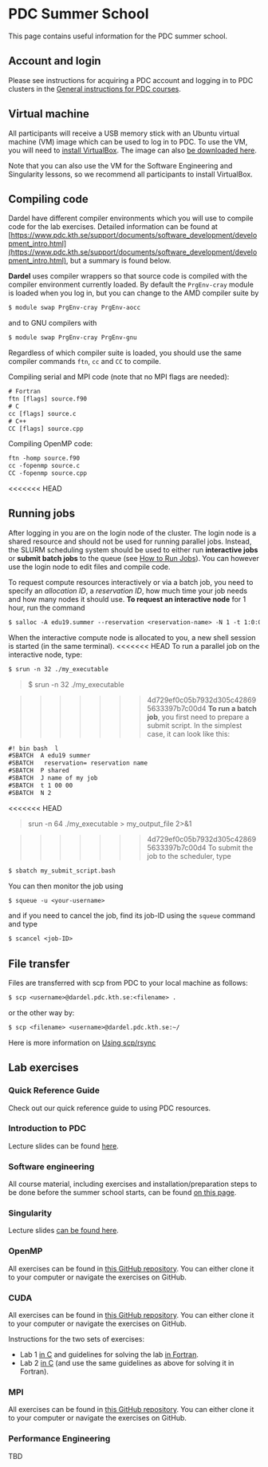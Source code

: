 

# PDC Summer School

This page contains useful information for the PDC summer school.

## Account and login

Please see instructions for acquiring a PDC account and logging in to
PDC clusters in the [General instructions for PDC courses](general.md).

## Virtual machine

All participants will receive a USB memory stick with an Ubuntu
virtual machine (VM) image which can be used to log in to PDC. To use
the VM, you will need to
[install VirtualBox](https://www.virtualbox.org/wiki/Downloads).
The image can also [be downloaded here](https://kth.box.com/s/rcuktqzzx79ap7bsoubxigl5ogms605a).

Note that you can also use the VM for the Software Engineering and
Singularity lessons, so we recommend all participants to install VirtualBox.

## Compiling code

Dardel have different compiler environments which you will use to compile code
for the lab exercises. Detailed information can be found at [https://www.pdc.kth.se/support/documents/software_development/development_intro.html](https://www.pdc.kth.se/support/documents/software_development/development_intro.html), but a
summary is found below.

**Dardel** uses compiler wrappers so that source code is compiled
with the compiler environment currently loaded. By default the `PrgEnv-cray` module is loaded
when you log in, but you can change to the AMD compiler suite by

```default
$ module swap PrgEnv-cray PrgEnv-aocc
```

and to GNU compilers with

```default
$ module swap PrgEnv-cray PrgEnv-gnu
```

Regardless of which compiler suite is loaded, you should use the same compiler commands
`ftn`, `cc` and `CC` to compile.

Compiling serial and MPI code (note that no MPI flags are needed):

```default
# Fortran
ftn [flags] source.f90
# C
cc [flags] source.c
# C++
CC [flags] source.cpp
```

Compiling OpenMP code:

```default
ftn -homp source.f90
cc -fopenmp source.c
CC -fopenmp source.cpp
```

<<<<<<< HEAD

## Running jobs

After logging in you are on the login node of the cluster. The login node is a shared resource and
should not be used for running parallel jobs. Instead, the SLURM scheduling system should be
used to either run **interactive jobs** or **submit batch jobs** to the queue (see [How to Run Jobs](../run_jobs/job_scheduling.md)).
You can however use the login node to edit files and compile code.

To request compute resources interactively or via a batch job, you need to specify an *allocation ID*, a
*reservation ID*, how much time your job needs and how many nodes it should use.
**To request an interactive node** for 1 hour, run the command

```default
$ salloc -A edu19.summer --reservation <reservation-name> -N 1 -t 1:0:0
```

When the interactive compute node is allocated to you, a new shell session is started (in the same terminal).
<<<<<<< HEAD
To run a parallel job on the interactive node, type:

```default
$ srun -n 32 ./my_executable
```

> $ srun -n 32 ./my_executable

>>>>>>> 4d729ef0c05b7932d305c428695633397b7c00d4
**To run a batch job**, you first need to prepare a submit script. In the simplest case, it can look like this:

```default
#! bin bash  l
#SBATCH  A edu19 summer
#SBATCH   reservation= reservation name 
#SBATCH  P shared
#SBATCH  J name of my job
#SBATCH  t 1 00 00
#SBATCH  N 2
```

<<<<<<< HEAD

> srun -n 64 ./my_executable > my_output_file 2>&1

>>>>>>> 4d729ef0c05b7932d305c428695633397b7c00d4
To submit the job to the scheduler, type

```default
$ sbatch my_submit_script.bash
```

You can then monitor the job using

```default
$ squeue -u <your-username>
```

and if you need to cancel the job, find its job-ID using the `squeue` command and type

```default
$ scancel <job-ID>
```

## File transfer

Files are transferred with scp from PDC to your local machine as follows:

```default
$ scp <username>@dardel.pdc.kth.se:<filename> .
```

or the other way by:

```default
$ scp <filename> <username>@dardel.pdc.kth.se:~/
```

Here is more information on [Using scp/rsync](../data_management/file_transfer_scp.md)

## Lab exercises

### Quick Reference Guide

Check out our quick reference guide to using PDC resources.

### Introduction to PDC

Lecture slides can be found
[here](https://github.com/PDC-support/introduction-to-pdc/blob/summer-school/presentation.pdf).

### Software engineering

All course material, including exercises and installation/preparation steps
to be done before the summer school starts, can be found
[on this page](https://pdc-support.github.io/software-engineering-intro/).

### Singularity

Lecture slides [can be found here](https://gitpitch.com/PDC-support/singularity-introduction#/).

### OpenMP

All exercises can be found in [this GitHub repository](https://github.com/PDC-support/openmp-lab-exercises).
You can either clone it to your computer or navigate the exercises on GitHub.

### CUDA

All exercises can be found in [this GitHub repository](https://github.com/PDC-support/cuda-lab-exercises).
You can either clone it to your computer or navigate the exercises on GitHub.

Instructions for the two sets of exercises:

- Lab 1 [in C](https://github.com/PDC-support/cuda-lab-exercises/blob/master/lab_1/README.md)
  and guidelines for solving the lab [in Fortran](https://github.com/PDC-support/cuda-lab-exercises/blob/master/lab_1/Fortran/README.md).
- Lab 2 [in C](https://github.com/PDC-support/cuda-lab-exercises/blob/master/lab_2/README.md)
  (and use the same guidelines as above for solving it in Fortran).

### MPI

All exercises can be found in [this GitHub repository](https://github.com/PDC-support/mpi-lab-exercises).
You can either clone it to your computer or navigate the exercises on GitHub.

### Performance Engineering

TBD
